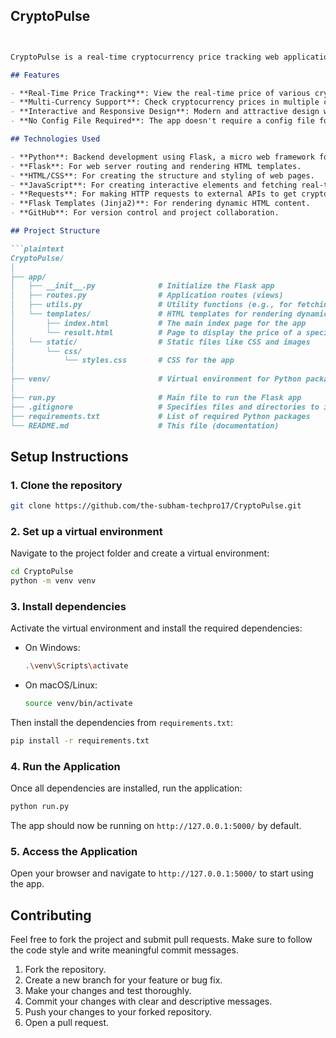 ## CryptoPulse
```markdown


CryptoPulse is a real-time cryptocurrency price tracking web application. It allows users to check the current prices of cryptocurrencies in multiple currencies, including USD and INR, and provides a user-friendly interface to view real-time data.

## Features

- **Real-Time Price Tracking**: View the real-time price of various cryptocurrencies like Bitcoin, Ethereum, and others.
- **Multi-Currency Support**: Check cryptocurrency prices in multiple currencies like USD and INR.
- **Interactive and Responsive Design**: Modern and attractive design with a smooth, interactive user experience.
- **No Config File Required**: The app doesn't require a config file for setup, simplifying deployment.

## Technologies Used

- **Python**: Backend development using Flask, a micro web framework for Python.
- **Flask**: For web server routing and rendering HTML templates.
- **HTML/CSS**: For creating the structure and styling of web pages.
- **JavaScript**: For creating interactive elements and fetching real-time data.
- **Requests**: For making HTTP requests to external APIs to get cryptocurrency data.
- **Flask Templates (Jinja2)**: For rendering dynamic HTML content.
- **GitHub**: For version control and project collaboration.

## Project Structure

```plaintext
CryptoPulse/
│
├── app/
│   ├── __init__.py              # Initialize the Flask app
│   ├── routes.py                # Application routes (views)
│   ├── utils.py                 # Utility functions (e.g., for fetching crypto prices)
│   └── templates/               # HTML templates for rendering dynamic content
│       ├── index.html           # The main index page for the app
│       └── result.html          # Page to display the price of a specific cryptocurrency
│   └── static/                  # Static files like CSS and images
│       └── css/
│           └── styles.css       # CSS for the app
│
├── venv/                        # Virtual environment for Python packages
│
├── run.py                       # Main file to run the Flask app
├── .gitignore                   # Specifies files and directories to ignore in Git
├── requirements.txt             # List of required Python packages
└── README.md                    # This file (documentation)
```

## Setup Instructions

### 1. Clone the repository

```bash
git clone https://github.com/the-subham-techpro17/CryptoPulse.git
```

### 2. Set up a virtual environment

Navigate to the project folder and create a virtual environment:

```bash
cd CryptoPulse
python -m venv venv
```

### 3. Install dependencies

Activate the virtual environment and install the required dependencies:

- On Windows:
  ```bash
  .\venv\Scripts\activate
  ```

- On macOS/Linux:
  ```bash
  source venv/bin/activate
  ```

Then install the dependencies from `requirements.txt`:

```bash
pip install -r requirements.txt
```

### 4. Run the Application

Once all dependencies are installed, run the application:

```bash
python run.py
```

The app should now be running on `http://127.0.0.1:5000/` by default.

### 5. Access the Application

Open your browser and navigate to `http://127.0.0.1:5000/` to start using the app.

## Contributing

Feel free to fork the project and submit pull requests. Make sure to follow the code style and write meaningful commit messages.

1. Fork the repository.
2. Create a new branch for your feature or bug fix.
3. Make your changes and test thoroughly.
4. Commit your changes with clear and descriptive messages.
5. Push your changes to your forked repository.
6. Open a pull request.




